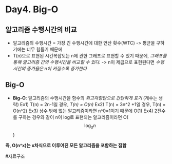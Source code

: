 # Day4. Big-O
## 알고리즘 수행시간의 비교
* 알고리즘의 수행시간 = 가장 긴 수행시간에 대한 연산 횟수(WTC)
-> 평균을 구하기에는 너무 힘들기 때문에
* T(n)으로 표현된 시간복잡도는 n에 관한 그래프로 표현할 수 있기 때문에, _그래프를 통해 알고리즘 간의 수행시간을 비교할 수 있다._
-> n이 제곱으로 표현된다면 _수행시간의 증가율은 n이 커질수록 증가한다_

## Big-O
* **Big-O**: 알고리즘의 수행시간을 함수의 _최고차항만으로 간단하게 표기_ (계수는 생략)
Ex1) T(n) = 2n-1일 경우, _T(n) = O(n)_
Ex2) T(n) = 3n^2 +1일 경우, T(n) = O(n^2)
Ex3) 상수 밖에 없는 알고리즘이라면 n^0=1이기 때문에 O(1)
Ex4) 2진수를 구하는 경우와 같이 n이 log로 표현되는 알고리즘이라면 O($$\log_a n$$)

**즉, O(n^x)는 x차식으로 이루어진 모든 알고리즘을 포함하는 집합**

#자료구조